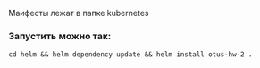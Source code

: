 Маифесты лежат в папке kubernetes

### Запустить можно так: ###
```angular2html
cd helm && helm dependency update && helm install otus-hw-2 .
```